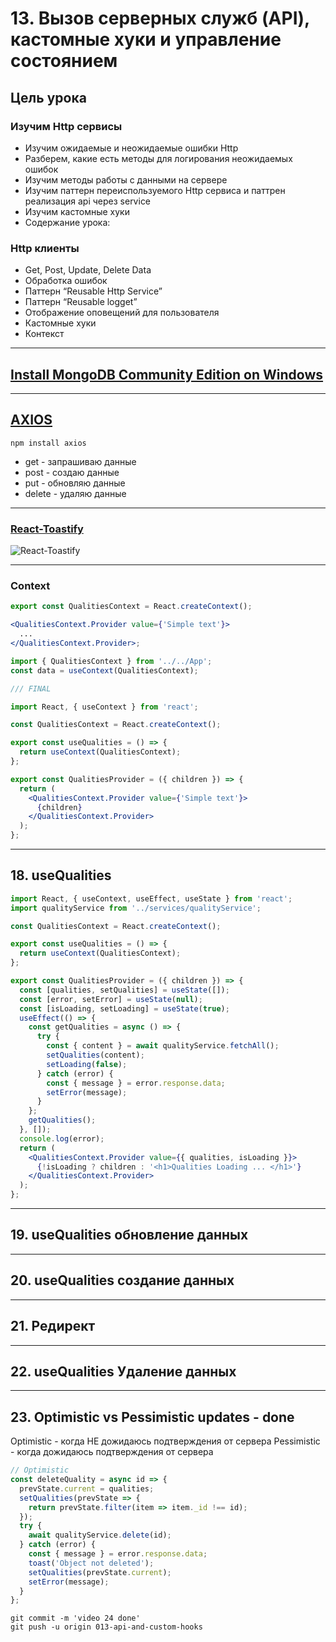 # 13. Вызов серверных служб (API), кастомные хуки и управление состоянием

## Цель урока

### Изучим Http сервисы

- Изучим ожидаемые и неожидаемые ошибки Http
- Разберем, какие есть методы для логирования неожидаемых ошибок
- Изучим методы работы с данными на сервере
- Изучим паттерн переиспользуемого Http сервиса и паттрен реализация api через service
- Изучим кастомные хуки
- Содержание урока:

### Http клиенты

- Get, Post, Update, Delete Data
- Обработка ошибок
- Паттерн “Reusable Http Service”
- Паттерн “Reusable logget”
- Отображение оповещений для пользователя
- Кастомные хуки
- Контекст

---

## [Install MongoDB Community Edition on Windows](https://docs.mongodb.com/manual/tutorial/install-mongodb-on-windows/#install-mongodb-community-edition)

---

## [AXIOS](https://axios-http.com/docs/intro)

```code
npm install axios
```

- get - запрашиваю данные
- post - создаю данные
- put - обновляю данные
- delete - удаляю данные

---

### [React-Toastify](https://www.npmjs.com/package/react-toastify)

![React-Toastify](https://user-images.githubusercontent.com/5574267/130804494-a9d2d69c-f170-4576-b2e1-0bb7f13dd92d.gif)

---

### Context

```jsx
export const QualitiesContext = React.createContext();

<QualitiesContext.Provider value={'Simple text'}>
  ...
</QualitiesContext.Provider>;
```

```jsx
import { QualitiesContext } from '../../App';
const data = useContext(QualitiesContext);
```

```jsx
/// FINAL

import React, { useContext } from 'react';

const QualitiesContext = React.createContext();

export const useQualities = () => {
  return useContext(QualitiesContext);
};

export const QualitiesProvider = ({ children }) => {
  return (
    <QualitiesContext.Provider value={'Simple text'}>
      {children}
    </QualitiesContext.Provider>
  );
};
```

---

## 18. useQualities

```jsx
import React, { useContext, useEffect, useState } from 'react';
import qualityService from '../services/qualityService';

const QualitiesContext = React.createContext();

export const useQualities = () => {
  return useContext(QualitiesContext);
};

export const QualitiesProvider = ({ children }) => {
  const [qualities, setQualities] = useState([]);
  const [error, setError] = useState(null);
  const [isLoading, setLoading] = useState(true);
  useEffect(() => {
    const getQualities = async () => {
      try {
        const { content } = await qualityService.fetchAll();
        setQualities(content);
        setLoading(false);
      } catch (error) {
        const { message } = error.response.data;
        setError(message);
      }
    };
    getQualities();
  }, []);
  console.log(error);
  return (
    <QualitiesContext.Provider value={{ qualities, isLoading }}>
      {!isLoading ? children : '<h1>Qualities Loading ... </h1>'}
    </QualitiesContext.Provider>
  );
};
```

---

## 19. useQualities обновление данных

---

## 20. useQualities создание данных

---

## 21. Редирект

---

## 22. useQualities Удаление данных

---

## 23. Optimistic vs Pessimistic updates - done

Optimistic - когда НЕ дожидаюсь подтверждения от сервера
Pessimistic - когда дожидаюсь подтверждения от сервера

```jsx
// Optimistic
const deleteQuality = async id => {
  prevState.current = qualities;
  setQualities(prevState => {
    return prevState.filter(item => item._id !== id);
  });
  try {
    await qualityService.delete(id);
  } catch (error) {
    const { message } = error.response.data;
    toast('Object not deleted');
    setQualities(prevState.current);
    setError(message);
  }
};
```

```code
git commit -m 'video 24 done'
git push -u origin 013-api-and-custom-hooks
```
